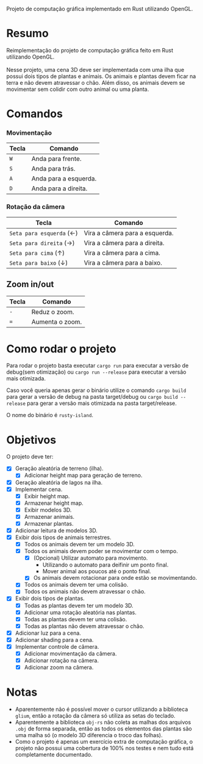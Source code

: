 Projeto de computação gráfica implementado em Rust utilizando OpenGL.

# Resumo
Reimplementação do projeto de computação gráfica feito em Rust utilizando OpenGL. <br/>
</br>
Nesse projeto, uma cena 3D deve ser implementada com uma ilha que possui dois tipos de plantas e animais. Os animais e plantas devem ficar na terra e não devem atravessar o chão. Além disso, os animais devem se movimentar sem colidir com outro animal ou uma planta.

# Comandos

### Movimentação
Tecla | Comando
|-----|--------
`W`| Anda para frente.
`S`| Anda para trás.
`A`| Anda para a esquerda.
`D`| Anda para a direita.

### Rotação da câmera
Tecla | Comando
|-----|--------
`Seta para esquerda` (&larr;) | Vira a câmera para a esquerda.
`Seta para direita` (&rarr;) | Vira a câmera para a direita.
`Seta para cima` (&uarr;) | Vira a câmera para a cima.
`Seta para baixo` (&darr;) | Vira a câmera para a baixo.

## Zoom in/out
Tecla | Comando
|-----|-------
`-` | Reduz o zoom.
`=` | Aumenta o zoom.

# Como rodar o projeto
Para rodar o projeto basta executar `cargo run` para executar a versão de debug(sem otimização) ou `cargo run --release` para executar a versão mais otimizada.

Caso você queria apenas gerar o binário utilize o comando `cargo build` para gerar a versão de debug  na pasta target/debug ou `cargo build --release` para gerar a versão mais otimizada na pasta target/release.

O nome do binário é `rusty-island`.

# Objetivos
O projeto deve ter: <br>
  - [X] Geração aleatória de terreno (ilha).
    - [X] Adicionar height map para geração de terreno.
  - [X] Geração aleatória de lagos na ilha.
  - [X] Implementar cena.
    - [X] Exibir height map.
    - [X] Armazenar height map.
    - [X] Exibir modelos 3D.
    - [X] Armazenar animais.
    - [X] Armazenar plantas.
  - [X] Adicionar leitura de modelos 3D.
  - [X] Exibir dois tipos de animais terrestres.
    - [X] Todos os animais devem ter um modelo 3D.
    - [X] Todos os animais devem poder se movimentar com o tempo.
      - [X] (Opcional) Utilizar automato para movimento.
        - Utilizando o automato para deifinir um ponto final.
        - Mover animal aos poucos até o ponto final.
      - [X] Os animais devem rotacionar para onde estão se movimentando.
    - [X] Todos os animais devem ter uma colisão.
    - [X] Todos os animais não devem atravessar o chão.
  - [X] Exibir dois tipos de plantas.
    - [X] Todas as plantas devem ter um modelo 3D.
    - [X] Adicionar uma rotação aleatória nas plantas.
    - [X] Todas as plantas devem ter uma colisão.
    - [X] Todas as plantas não devem atravessar o chão.
  - [X] Adicionar luz para a cena.
  - [X] Adicionar shading para a cena.
  - [X] Implementar controle de câmera.
    - [X] Adicionar movimentação da câmera.
    - [X] Adicionar rotação na câmera.
    - [X] Adicionar zoom na câmera.

# Notas
- Aparentemente não é possível mover o cursor utilizando a biblioteca `glium`, então a rotação da câmera só utiliza as setas do teclado.
- Aparentemente a biblioteca `obj-rs` não coleta as malhas dos arquivos `.obj` de forma separada, então as todos os elementos das plantas são uma malha só (o modelo 3D diferencia o troco das folhas).
- Como o projeto é apenas um exercício extra de computação gráfica, o projeto não possui uma cobertura de 100% nos testes e nem tudo está completamente documentado.
